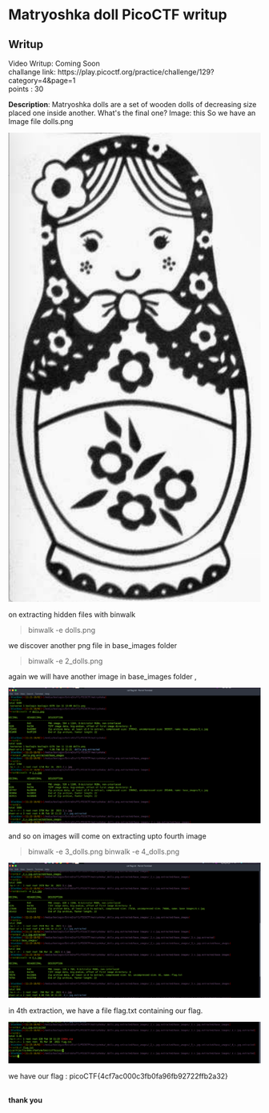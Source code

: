 <h1><b>Matryoshka doll</b> PicoCTF writup</h1>
<h2>Writup</h2>
Video Writup: Coming Soon <br>
challange link: https://play.picoctf.org/practice/challenge/129?category=4&page=1 <br>
points : 30

<b>Description</b>: Matryoshka dolls are a set of wooden dolls of decreasing size placed one inside another. What's the final one? Image: this
So we have an Image file dolls.png

![](dolls.png)

on extracting hidden files with binwalk

> binwalk -e dolls.png

we discover another png file in base_images folder 

> binwalk -e 2_dolls.png

again we will have another image in base_images folder ,

![](1st.png)

and so on images will come on extracting upto fourth image

> binwalk -e 3_dolls.png
> binwalk -e 4_dolls.png

![](2nd.png)

in 4th extraction, we have a file flag.txt containing our flag.

![](3rd.png)

we have our flag : picoCTF{4cf7ac000c3fb0fa96fb92722ffb2a32}

<br>
<b> thank you </b>
